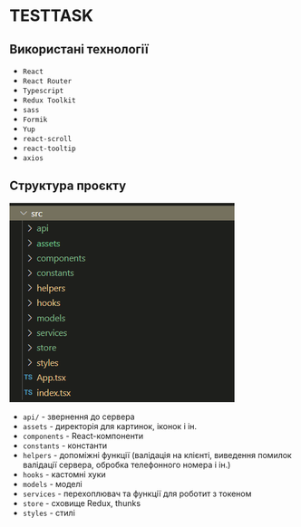 # TESTTASK

## Використані технології
- `React`
- `React Router`
- `Typescript`
- `Redux Toolkit`
- `sass`
- `Formik`
- `Yup`
- `react-scroll`
- `react-tooltip`
- `axios`

## Структура проєкту

![](https://github.com/NovosadInga/abz-test/blob/master/structure.png)

- `api/` - звернення до сервера
- `assets` - директорія для картинок, іконок і ін.
- `components` - React-компоненти 
- `constants` - константи
- `helpers` - допоміжні функції (валідація на клієнті, виведення помилок валідації сервера, обробка телефонного номера i ін.)
- `hooks` - кастомні хуки
- `models` - моделі
- `services` - перехоплювач та функції для роботит з токеном
- `store` - сховище Redux, thunks
- `styles` - стилі